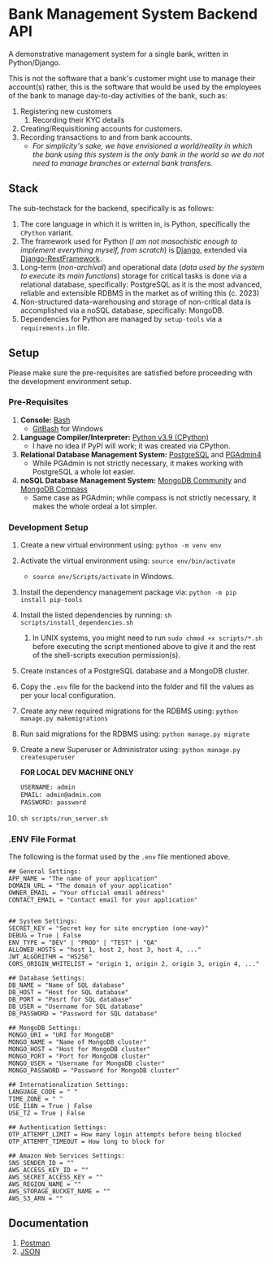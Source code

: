 # Bank Management System Backend API

A demonstrative management system for a single bank, written in Python/Django.

This is not the software that a bank's customer might use to manage their account(s) rather, this is the software that would be used by the employees of the bank to manage day-to-day activities of the bank, such as:

1. Registering new customers
   1. Recording their KYC details
2. Creating/Requisitioning accounts for customers.
3. Recording transactions to and from bank accounts.
   - _For simplicity's sake, we have envisioned a world/reality in which the bank using this system is the only bank in the world so we do not need to manage branches or external bank transfers._

## Stack

The sub-techstack for the backend, specifically is as follows:

1. The core language in which it is written in, is Python, specifically the `CPython` variant.
2. The framework used for Python (_I am not masochistic enough to implement everything myself, from scratch_) is [Django](https://some-domain.com), extended via [Django-RestFramework](https://some-domain.com).
3. Long-term (_non-archival_) and operational data (_data used by the system to execute its main functions_) storage for critical tasks is done via a relational database, specifically: PostgreSQL as it is the most advanced, reliable and extensible RDBMS in the market as of writing this (c. 2023)
4. Non-structured data-warehousing and storage of non-critical data is accomplished via a noSQL database, specifically: MongoDB.
5. Dependencies for Python are managed by `setup-tools` via a `requirements.in` file.

## Setup

Please make sure the pre-requisites are satisfied before proceeding with the development environment setup.

### Pre-Requisites

1. __Console:__ [Bash](https://some-domain.com)
   - [GitBash](https://some-domain.com) for Windows
2. __Language Compiler/Interpreter:__ [Python v3.9 (CPython)](https://some-domain.com)
   - I have no idea if PyPI will work; it was created via CPython.
3. __Relational Database Management System:__ [PostgreSQL](https://some-domain.com) and [PGAdmin4](https://some-domain.com)
   - While PGAdmin is not strictly necessary, it makes working with PostgreSQL a whole lot easier.
4. __noSQL Database Management System:__ [MongoDB Community](https://some-domain.com) and [MongoDB Compass](https://some-domain.com)
   - Same case as PGAdmin; while compass is not strictly necessary, it makes the whole ordeal a lot simpler.

### Development Setup

1. Create a new virtual environment using: `python -m venv env`
2. Activate the virtual environment using: `source env/bin/activate`
    - `source env/Scripts/activate` in Windows.
3. Install the dependency management package via: `python -m pip install pip-tools`
4. Install the listed dependencies by running: `sh scripts/install_dependencies.sh`
   1. In UNIX systems, you might need to run `sudo chmod +x scripts/*.sh` before executing the script mentioned above to give it and the rest of the shell-scripts execution permission(s).
5. Create instances of a PostgreSQL database and a MongoDB cluster.
6. Copy the `.env` file for the backend into the folder and fill the values as per your local configuration.
7. Create any new required migrations for the RDBMS using: `python manage.py makemigrations`
8. Run said migrations for the RDBMS using: `python manage.py migrate`
9. Create a new Superuser or Administrator using: `python manage.py createsuperuser`

    __FOR LOCAL DEV MACHINE ONLY__

    ```sh
    USERNAME: admin
    EMAIL: admin@admin.com
    PASSWORD: password
    ```

10. `sh scripts/run_server.sh`

### .ENV File Format

The following is the format used by the `.env` file mentioned above.

```env
## General Settings:
APP_NAME = "The name of your application"
DOMAIN_URL = "The domain of your application"
OWNER_EMAIL = "Your official email address"
CONTACT_EMAIL = "Contact email for your application"


## System Settings:
SECRET_KEY = "Secret key for site encryption (one-way)"
DEBUG = True | False
ENV_TYPE = "DEV" | "PROD" | "TEST" | "QA"
ALLOWED_HOSTS = "host 1, host 2, host 3, host 4, ..."
JWT_ALGORITHM = "HS256"
CORS_ORIGIN_WHITELIST = "origin 1, origin 2, origin 3, origin 4, ..."

## Database Settings:
DB_NAME = "Name of SQL database"
DB_HOST = "Host for SQL database"
DB_PORT = "Posrt for SQL database"
DB_USER = "Username for SQL database"
DB_PASSWORD = "Password for SQL database"

## MongoDB Settings:
MONGO_URI = "URI for MongoDB"
MONGO_NAME = "Name of MongoDB cluster"
MONGO_HOST = "Host for MongoDB cluster"
MONGO_PORT = "Port for MongoDB cluster"
MONGO_USER = "Username for MongoDB cluster"
MONGO_PASSWORD = "Password for MongoDB cluster"

## Internationalization Settings:
LANGUAGE_CODE = " "
TIME_ZONE = " "
USE_I18N = True | False
USE_TZ = True | False

## Authentication Settings:
OTP_ATTEMPT_LIMIT = How many login attempts before being blocked
OTP_ATTEMPT_TIMEOUT = How long to block for

## Amazon Web Services Settings:
SNS_SENDER_ID = ""
AWS_ACCESS_KEY_ID = ""
AWS_SECRET_ACCESS_KEY = ""
AWS_REGION_NAME = ""
AWS_STORAGE_BUCKET_NAME = ""
AWS_S3_ARN = ""
```

## Documentation

1. [Postman](https://documenter.getpostman.com/view/17779018/2s93sjT8DE)
2. [JSON](../docs/backend/backend_postman_collection.json)
